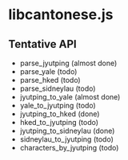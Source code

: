 # libcantonese.js

## Tentative API
* parse_jyutping (almost done)
* parse_yale (todo)
* parse_hked (todo)
* parse_sidneylau (todo)
* jyutping_to_yale (almost done)
* yale_to_jyutping (todo)
* jyutping_to_hked (done)
* hked_to_jyutping (todo)
* jyutping_to_sidneylau (done)
* sidneylau_to_jyutping (todo)
* characters_by_jyutping (todo)
